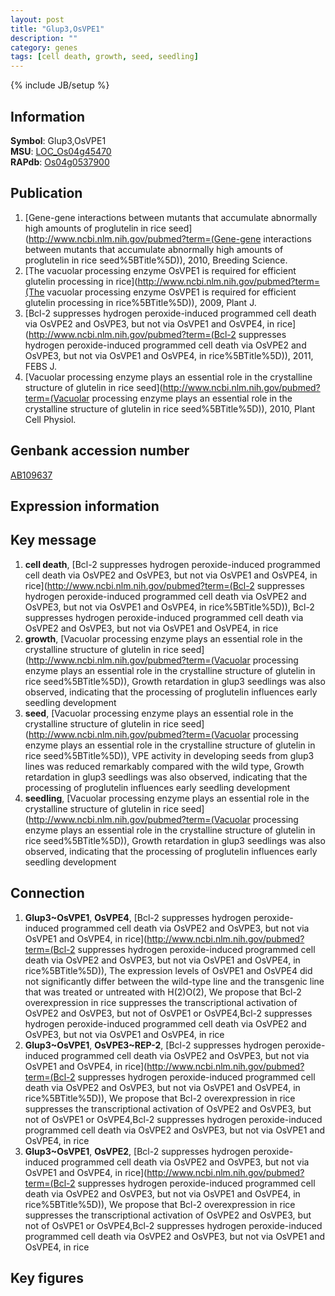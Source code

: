 ```yaml
---
layout: post
title: "Glup3,OsVPE1"
description: ""
category: genes
tags: [cell death, growth, seed, seedling]
---
```

{% include JB/setup %}

## Information
__Symbol__: Glup3,OsVPE1  
__MSU__: [LOC_Os04g45470](http://rice.plantbiology.msu.edu/cgi-bin/ORF_infopage.cgi?orf=LOC_Os04g45470)  
__RAPdb__: [Os04g0537900](http://rapdb.dna.affrc.go.jp/viewer/gbrowse_details/irgsp1?name=Os04g0537900)  

## Publication
1. [Gene-gene interactions between mutants that accumulate abnormally high amounts of proglutelin in rice seed](http://www.ncbi.nlm.nih.gov/pubmed?term=(Gene-gene interactions between mutants that accumulate abnormally high amounts of proglutelin in rice seed%5BTitle%5D)), 2010, Breeding Science.
2. [The vacuolar processing enzyme OsVPE1 is required for efficient glutelin processing in rice](http://www.ncbi.nlm.nih.gov/pubmed?term=(The vacuolar processing enzyme OsVPE1 is required for efficient glutelin processing in rice%5BTitle%5D)), 2009, Plant J.
3. [Bcl-2 suppresses hydrogen peroxide-induced programmed cell death via OsVPE2 and OsVPE3, but not via OsVPE1 and OsVPE4, in rice](http://www.ncbi.nlm.nih.gov/pubmed?term=(Bcl-2 suppresses hydrogen peroxide-induced programmed cell death via OsVPE2 and OsVPE3, but not via OsVPE1 and OsVPE4, in rice%5BTitle%5D)), 2011, FEBS J.
4. [Vacuolar processing enzyme plays an essential role in the crystalline structure of glutelin in rice seed](http://www.ncbi.nlm.nih.gov/pubmed?term=(Vacuolar processing enzyme plays an essential role in the crystalline structure of glutelin in rice seed%5BTitle%5D)), 2010, Plant Cell Physiol.

## Genbank accession number
[AB109637](http://www.ncbi.nlm.nih.gov/nuccore/AB109637)

## Expression information

## Key message
1. __cell death__, [Bcl-2 suppresses hydrogen peroxide-induced programmed cell death via OsVPE2 and OsVPE3, but not via OsVPE1 and OsVPE4, in rice](http://www.ncbi.nlm.nih.gov/pubmed?term=(Bcl-2 suppresses hydrogen peroxide-induced programmed cell death via OsVPE2 and OsVPE3, but not via OsVPE1 and OsVPE4, in rice%5BTitle%5D)), Bcl-2 suppresses hydrogen peroxide-induced programmed cell death via OsVPE2 and OsVPE3, but not via OsVPE1 and OsVPE4, in rice
2. __growth__, [Vacuolar processing enzyme plays an essential role in the crystalline structure of glutelin in rice seed](http://www.ncbi.nlm.nih.gov/pubmed?term=(Vacuolar processing enzyme plays an essential role in the crystalline structure of glutelin in rice seed%5BTitle%5D)),  Growth retardation in glup3 seedlings was also observed, indicating that the processing of proglutelin influences early seedling development
3. __seed__, [Vacuolar processing enzyme plays an essential role in the crystalline structure of glutelin in rice seed](http://www.ncbi.nlm.nih.gov/pubmed?term=(Vacuolar processing enzyme plays an essential role in the crystalline structure of glutelin in rice seed%5BTitle%5D)),  VPE activity in developing seeds from glup3 lines was reduced remarkably compared with the wild type, Growth retardation in glup3 seedlings was also observed, indicating that the processing of proglutelin influences early seedling development
4. __seedling__, [Vacuolar processing enzyme plays an essential role in the crystalline structure of glutelin in rice seed](http://www.ncbi.nlm.nih.gov/pubmed?term=(Vacuolar processing enzyme plays an essential role in the crystalline structure of glutelin in rice seed%5BTitle%5D)),  Growth retardation in glup3 seedlings was also observed, indicating that the processing of proglutelin influences early seedling development

## Connection
1. __Glup3~OsVPE1__, __OsVPE4__, [Bcl-2 suppresses hydrogen peroxide-induced programmed cell death via OsVPE2 and OsVPE3, but not via OsVPE1 and OsVPE4, in rice](http://www.ncbi.nlm.nih.gov/pubmed?term=(Bcl-2 suppresses hydrogen peroxide-induced programmed cell death via OsVPE2 and OsVPE3, but not via OsVPE1 and OsVPE4, in rice%5BTitle%5D)),  The expression levels of OsVPE1 and OsVPE4 did not significantly differ between the wild-type line and the transgenic line that was treated or untreated with H(2)O(2), We propose that Bcl-2 overexpression in rice suppresses the transcriptional activation of OsVPE2 and OsVPE3, but not of OsVPE1 or OsVPE4,Bcl-2 suppresses hydrogen peroxide-induced programmed cell death via OsVPE2 and OsVPE3, but not via OsVPE1 and OsVPE4, in rice
2. __Glup3~OsVPE1__, __OsVPE3~REP-2__, [Bcl-2 suppresses hydrogen peroxide-induced programmed cell death via OsVPE2 and OsVPE3, but not via OsVPE1 and OsVPE4, in rice](http://www.ncbi.nlm.nih.gov/pubmed?term=(Bcl-2 suppresses hydrogen peroxide-induced programmed cell death via OsVPE2 and OsVPE3, but not via OsVPE1 and OsVPE4, in rice%5BTitle%5D)),  We propose that Bcl-2 overexpression in rice suppresses the transcriptional activation of OsVPE2 and OsVPE3, but not of OsVPE1 or OsVPE4,Bcl-2 suppresses hydrogen peroxide-induced programmed cell death via OsVPE2 and OsVPE3, but not via OsVPE1 and OsVPE4, in rice
3. __Glup3~OsVPE1__, __OsVPE2__, [Bcl-2 suppresses hydrogen peroxide-induced programmed cell death via OsVPE2 and OsVPE3, but not via OsVPE1 and OsVPE4, in rice](http://www.ncbi.nlm.nih.gov/pubmed?term=(Bcl-2 suppresses hydrogen peroxide-induced programmed cell death via OsVPE2 and OsVPE3, but not via OsVPE1 and OsVPE4, in rice%5BTitle%5D)),  We propose that Bcl-2 overexpression in rice suppresses the transcriptional activation of OsVPE2 and OsVPE3, but not of OsVPE1 or OsVPE4,Bcl-2 suppresses hydrogen peroxide-induced programmed cell death via OsVPE2 and OsVPE3, but not via OsVPE1 and OsVPE4, in rice

## Key figures


